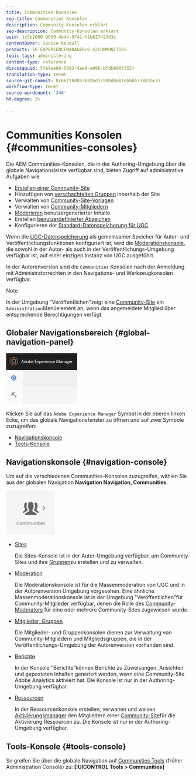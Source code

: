 ```yaml
---
title: Communities Konsolen
seo-title: Communities Konsolen
description: Community-Konsolen erklärt
seo-description: Community-Konsolen erklärt
uuid: 1c5b2600-9059-4b44-9741-f1b627423d3c
contentOwner: Janice Kendall
products: SG_EXPERIENCEMANAGER/6.4/COMMUNITIES
topic-tags: administering
content-type: reference
discoiquuid: 5fa9ee8b-5893-4ae9-a986-bfdbb00f355f
translation-type: tm+mt
source-git-commit: 8c66f2b0053882bd1c998d8e01dbb0573881bc87
workflow-type: tm+mt
source-wordcount: '346'
ht-degree: 2%

---
```



# Communities Konsolen {#communities-consoles}

Die AEM Communities-Konsolen, die in der Authoring-Umgebung über die globale Navigationsleiste verfügbar sind, bieten Zugriff auf administrative Aufgaben wie

* [Erstellen einer Community-Site](sites-console.md)
* Hinzufügen von [verschachtelten Gruppen](groups.md) innerhalb der Site
* Verwalten von [Community-Site-Vorlagen](sites.md)
* Verwalten von [Community-Mitgliedern](members.md)
* [Moderieren](moderate-ugc.md) benutzergenerierter Inhalte
* Erstellen [benutzerdefinierter Abzeichen](badges.md)
* Konfigurieren der [Standard-Datenspeicherung für UGC](srp-config.md)

Wenn die [UGC-Datenspeicherung](working-with-srp.md) als gemeinsamer Speicher für Autor- und Veröffentlichungsfunktionen konfiguriert ist, wird die [Moderationskonsole](moderation.md), die sowohl in der Autor- als auch in der Veröffentlichungs-Umgebung verfügbar ist, auf einer einzigen Instanz von UGC ausgeführt.

In der Autorenversion sind die `Communities` Konsolen nach der Anmeldung mit Administratorrechten in den Navigations- und Werkzeugkonsolen verfügbar.

>[!NOTE]
>
>In der Umgebung &quot;Veröffentlichen&quot;zeigt eine [Community-Site](sites-console.md) ein `Administration`Menüelement an, wenn das angemeldete Mitglied über entsprechende Berechtigungen verfügt.

## Globaler Navigationsbereich {#global-navigation-panel}

![chlimage_1-91](assets/chlimage_1-91.png)

Klicken Sie auf das `Adobe Experience Manager` Symbol in der oberen linken Ecke, um das globale Navigationsfenster zu öffnen und auf zwei Symbole zuzugreifen:

* [Navigationskonsole](#navigation-console)
* [Tools-Konsole](tools.md)

## Navigationskonsole {#navigation-console}

Um auf die verschiedenen Communities-Konsolen zuzugreifen, wählen Sie aus der globalen Navigation **Navigation Navigation, Communities**.

![chlimage_1-92](assets/chlimage_1-92.png)

* [Sites](sites-console.md)

   Die Sites-Konsole ist in der Autor-Umgebung verfügbar, um Community-Sites und ihre [Gruppen](groups.md)zu erstellen und zu verwalten.

* [Moderation](moderation.md)

   Die Moderationskonsole ist für die Massenmoderation von UGC und in der Autorenversion Umgebung vorgesehen. Eine ähnliche Massenmoderationskonsole ist in der Umgebung &quot;Veröffentlichen&quot;für Community-Mitglieder verfügbar, denen die Rolle des [Community-Moderators](users.md#publishenvironmentusersandgroups) für eine oder mehrere Community-Sites zugewiesen wurde.

* [Mitglieder, Gruppen](members.md)

   Die Mitglieder- und Gruppenkonsolen dienen zur Verwaltung von Community-Mitgliedern und Mitgliedsgruppen, die in der Veröffentlichungs-Umgebung der Autorenversion vorhanden sind.

* [Berichte](reports.md)

   In der Konsole &quot;Berichte&quot;können Berichte zu Zuweisungen, Ansichten und geposteten Inhalten generiert werden, wenn eine Community-Site Adobe Analytics [](sites-console.md#analytics)aktiviert hat. Die Konsole ist nur in der Authoring-Umgebung verfügbar.

* [Ressourcen](resources.md)

   In der Ressourcenkonsole erstellen, verwalten und weisen [Aktivierungsmanager](enablement.md#communitymanagers) den Mitgliedern einer [Community-Site](overview.md#enablement-community)für die Aktivierung Ressourcen zu. Die Konsole ist nur in der Authoring-Umgebung verfügbar.

## Tools-Konsole {#tools-console}

So greifen Sie über die globale Navigation auf [Communities Tools](tools.md) (früher Administration Console) zu: **[!UICONTROL Tools > Communities]**
